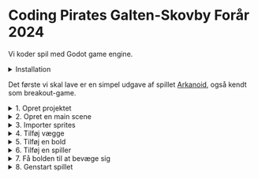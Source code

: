 # Coding Pirates Galten-Skovby Forår 2024

Vi koder spil med Godot game engine.

<details>
    <summary>Installation</summary>

1. Gå til [godot download](https://godotengine.org/download) og vælg `Godot Engine - .NET`

> :warning: **Vigtigt:** Det skal være .NET versionen, da vi skal bruge C#.

2. Gå til [.NET 8 download](https://dotnet.microsoft.com/en-us/download/dotnet/8.0) og vælg vælg den rigtige download under `sdk`. Underviserne hjælper jer med at finde den rigtige.

</details>

Det første vi skal lave er en simpel udgave af spillet [Arkanoid](https://en.wikipedia.org/wiki/Arkanoid), også kendt som breakout-game.

<details>
    <summary>1. Opret projektet</summary>

1. Åben Godot og vælg `:heavy_plus_sign: New`. 
2. I `Project Name` skriver du `Arkanoid`.
3. Klik på `Browse` og vælg en mappe, hvor du vil gemme alle de spil vi skal lave og klik så `Select Current Folder`.
4. Klik på `Create Folder` og klik så på `Create & Edit`.
5. Klik på `Editor -> Editor Settings` i toppen af skærmen. Scroll ned i bunden af venstre side og klik på `Dotnet -> Editor` og under `External Editor` vælger du den editor du vil bruge til at skrive kode.
</details>

<details>
    <summary>2. Opret en main scene</summary>

Alt i Godot foregår i scener. En scene er en samling af objekter, som kan være alt fra en baggrund til en spiller. Vi skal bruge en scene, som vi kan bruge som vores hovedscene. Det er herfra vi starter spillet.

Skift først til `2D` mode i toppen af skærmen. Følg derefter disse trin:

1. Klik på `:heavy_plus_sign: Other Node` i venstre side.
2. Vælg den øverste mulighed, som bare hedder `Node` og klik Create.
3. Dobbeltklik på `Node` i venstre side og skriv `Main` i stedet.
4. Klik på `Project -> Project Settings` i toppen af skærmen og vælg `Window`.
5. Sæt `Viewport Width` til `2000` og `Viewport Height` til `1000` og klik `Close`.
6. Gem projektet ved at trykke `Ctrl + S` eller `Command + S`. Klik `Save` for at gemme vores `main.tscn`scene.

</details>

<details>
    <summary>3. Importer sprites</summary>

Vi skal bruge noget simpelt grafik til vores spil.

1. Åben mappen [sprites](Arkanoid/sprites) og download de fire `*.png`-filer derfra.
2. I Godot nederst til venstre højreklik på `res://` og vælg `New Folder`. Skriv `sprites` og tryk `Enter`.
3. Træk de downloaded filer ind i `sprites`-mappen i Godot.

</details>

<details>
    <summary>4. Tilføj vægge</summary>

For at vores bold skal kunne blive på skærmen, skal vi lave nogle vægge som den kan ramme.

1. Tilføj en ny scene (find selv ud af hvordan). Den skal være af typen `StaticBody2D`.
2. Til venstre omdøber du dine nye scene til `Wall`.
3. Under `Wall` tilføjer du nu en `Sprite2D` og en `CollisionShape2D`.
4. For din `Sprite2D` finder du `Texture` og trækker `wall.png` ind.
5. For din `CollisionShape2D` finder du `Shape` og vælger `RectangleShape2D`.
6. Nu tilpasser du størrelsen af din `CollisionShape2D` til at passe med din `Sprite2D`.
7. Vælg igen `Wall` til venstre og tryke `Ctrl + G` eller `Command + G`. Dette grupperer dine objekter og sørger for at du ikke kommer til at flytte din collision shape, men altid flytter hele scenen.
8. Skift nu tilbage til din `main`-scene og tilføj en `Wall`-scen. Få den til at fylde hele den ene side af din main scene. Forsøg selv at finde ud af hvordan.
9. Gentag processen og lav en væg i den anden side samt et tag i toppen af skærmen.

</details>

<details>
    <summary>5. Tilføj en bold</summary>

1. Tilføj en ny scene. Den skal være af typen `CharacterBody2D`. Giv den navnet `Ball`.
2. Tilføj en `Sprite2D` og en `CollisionShape2D` til din `Ball`.
3. For din `Sprite2D` finder du `Texture` og trækker `ball.png` ind.
4. For din `CollisionShape2D` finder du `Shape` og vælger `CircleShape2D`.
5. Nu tilpasser du størrelsen af din `CollisionShape2D` til at passe med din `Sprite2D`.
6. Gå tilbage til din `main`-scene og tilføj en `Ball`-scene. Placer den i midten a skærmen, lidt til venstre og giv den en passende størrelse.

</details>

<details>
    <summary>6. Tilføj en spiller</summary>

1. Tilføj en ny scene. Den skal være af typen `CharacterBody2D`. Giv den navnet `Player`.
2. Tilføj en `Sprite2D` og en `CollisionShape2D` til din `Player`.
3. For din `Sprite2D` finder du `Texture` og trækker `player.png` ind.
4. For din `CollisionShape2D` finder du `Shape` og vælger `RectangleShape2D`.
5. Nu tilpasser du størrelsen af din `CollisionShape2D` til at passe med din `Sprite2D`.
6. Gå tilbage til din `main`-scene og tilføj en `Player`-scene. Placer den i bunden af skærmen, cirka i midten og giv den en passende størrelse.

</details>

<details>
    <summary>7. Få bolden til at bevæge sig</summary>

1. Gå tilbage til din `Ball`-scene og klik på `Attach script`-knappen i venstre side a skærmen (den har et grønt kryds).
2. Sæt `Language` til `C#` og `Path` til `res://Ball.cs` (:grey_exclamation: sørg for at det er med stort B).
3. Udskift indholdet i `Ball.cs` med følgende:

```csharp
using Godot;
using System;

public partial class Ball : CharacterBody2D
{
	// Her sætter vi hastigheden fra spillets start. Prøv jer frem med hvilken værdi I vil have.
	public const float Speed = 300.0f;

    public override void _Ready()
    {
		// Velocity betyder retning og hastighed. 500, 500 er en god start, men prøv jer frem.
        Velocity = new Vector2(500, 500);
    }

	// Koden i _PhysicsProcess kører i et evigt loop og kan fx bruges til at flytte vores scene
	public override void _PhysicsProcess(double delta)
	{
		// MoveAndCollide er en indbygget Godot-metode, som vi kan bruge til at flytte vores scene i en retning.
		// Samtidig fortæller den os om vi er stødt ind i noget
        KinematicCollision2D collision = MoveAndCollide(Velocity * (float)delta);
		if (collision != null) 
		{
			// Hvis vi er stødt ind i noget finder vi her den vinkel vi er stødt ind i det med og udregner derefter
			// vores nye Velocity (retning og hastighed) ved at bruge en anden indbygget Godot-metode, nemlig Bounce()
			Vector2 reflect = collision.GetRemainder().Bounce(collision.GetNormal());
			Velocity = Velocity.Bounce(collision.GetNormal());

			// Til sidst begynder vi at flytte vores scene i den nye retning
			MoveAndCollide(reflect);
		}
    }

	public void OnScreenExited()
	{
		GetTree().ReloadCurrentScene();
	}
}

```

4. Gå tilbage til Godot og Klik på `Play`-knappen i toppen af skærmen. Nu skulle bolden gerne bevæge sig rundt på skærmen.

</details>

<details>
    <summary>8. Genstart spillet</summary>

Vi vil gerne genstarte spillet, når bolden ryger ud af bunden af skærmen.

1. Vælg `Ball`-scenen og tilføj et nyt child object af typen `VisibleOnScreenNotifier2D`.
2. Vælg `VisibleOnScreenNotifier2D` og klik så på `Node`-tabben i højre side af skærmen.
3. Find `screen_exited`, højreklik på den og klik `Connect`.
4. Klik på `Pick`-knappen og vælg `OnScreenExited()` og klik `Connect`. Koden til det har vi allerede sat ind tidligere.
5. Start spillet igen. Nu skulle du gerne se at spillet genstarter, når bolden ryger ud af bunden af skærmen.

</details>
